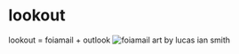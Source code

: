 # lookout
lookout = foiamail + outlook
![foiamail art by lucas ian smith](https://github.com/bettergov/foiamail/blob/master/IMG_0441_01.jpg)

